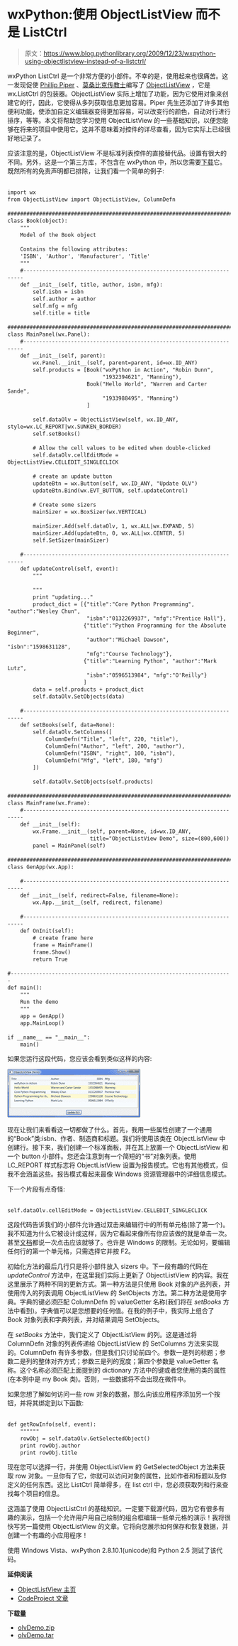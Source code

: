 # wxPython:使用 ObjectListView 而不是 ListCtrl

> 原文：<https://www.blog.pythonlibrary.org/2009/12/23/wxpython-using-objectlistview-instead-of-a-listctrl/>

wxPython ListCtrl 是一个非常方便的小部件。不幸的是，使用起来也很痛苦。这一发现促使 [Phillip Piper](http://www.codeproject.com/KB/list/ObjectListView.aspx) 、[莫桑比克传教士](http://www.figtreeanglican.org.au/pipers/html2/Index.php)编写了 [ObjectListView](http://objectlistview.sourceforge.net/python/index.html) ，它是 wx.ListCtrl 的包装器。ObjectListView 实际上增加了功能，因为它使用对象来创建它的行，因此，它使得从多列获取信息更加容易。Piper 先生还添加了许多其他便利功能，使添加自定义编辑器变得更加容易，可以改变行的颜色，自动对行进行排序，等等。本文将帮助您学习使用 ObjectListView 的一些基础知识，以便您能够在将来的项目中使用它。这并不意味着对控件的详尽查看，因为它实际上已经很好地记录了。

应该注意的是，ObjectListView 不是标准列表控件的直接替代品。设置有很大的不同。另外，这是一个第三方库，不包含在 wxPython 中，所以您需要[下载](http://sourceforge.net/projects/objectlistview/files/objectlistview-python/)它。既然所有的免责声明都已排除，让我们看一个简单的例子:

```

import wx
from ObjectListView import ObjectListView, ColumnDefn

########################################################################
class Book(object):
    """
    Model of the Book object

    Contains the following attributes:
    'ISBN', 'Author', 'Manufacturer', 'Title'
    """
    #----------------------------------------------------------------------
    def __init__(self, title, author, isbn, mfg):
        self.isbn = isbn
        self.author = author
        self.mfg = mfg
        self.title = title

########################################################################
class MainPanel(wx.Panel):
    #----------------------------------------------------------------------
    def __init__(self, parent):
        wx.Panel.__init__(self, parent=parent, id=wx.ID_ANY)
        self.products = [Book("wxPython in Action", "Robin Dunn",
                              "1932394621", "Manning"),
                         Book("Hello World", "Warren and Carter Sande",
                              "1933988495", "Manning")
                         ]

        self.dataOlv = ObjectListView(self, wx.ID_ANY, style=wx.LC_REPORT|wx.SUNKEN_BORDER)
        self.setBooks()

        # Allow the cell values to be edited when double-clicked
        self.dataOlv.cellEditMode = ObjectListView.CELLEDIT_SINGLECLICK

        # create an update button
        updateBtn = wx.Button(self, wx.ID_ANY, "Update OLV")
        updateBtn.Bind(wx.EVT_BUTTON, self.updateControl)

        # Create some sizers
        mainSizer = wx.BoxSizer(wx.VERTICAL)        

        mainSizer.Add(self.dataOlv, 1, wx.ALL|wx.EXPAND, 5)
        mainSizer.Add(updateBtn, 0, wx.ALL|wx.CENTER, 5)
        self.SetSizer(mainSizer)

    #----------------------------------------------------------------------
    def updateControl(self, event):
        """

        """
        print "updating..."
        product_dict = [{"title":"Core Python Programming", "author":"Wesley Chun",
                         "isbn":"0132269937", "mfg":"Prentice Hall"},
                        {"title":"Python Programming for the Absolute Beginner",
                         "author":"Michael Dawson", "isbn":"1598631128",
                         "mfg":"Course Technology"},
                        {"title":"Learning Python", "author":"Mark Lutz",
                         "isbn":"0596513984", "mfg":"O'Reilly"}
                        ]
        data = self.products + product_dict
        self.dataOlv.SetObjects(data)

    #----------------------------------------------------------------------
    def setBooks(self, data=None):
        self.dataOlv.SetColumns([
            ColumnDefn("Title", "left", 220, "title"),
            ColumnDefn("Author", "left", 200, "author"),
            ColumnDefn("ISBN", "right", 100, "isbn"),            
            ColumnDefn("Mfg", "left", 180, "mfg")
        ])

        self.dataOlv.SetObjects(self.products)

########################################################################
class MainFrame(wx.Frame):
    #----------------------------------------------------------------------
    def __init__(self):
        wx.Frame.__init__(self, parent=None, id=wx.ID_ANY, 
                          title="ObjectListView Demo", size=(800,600))
        panel = MainPanel(self)

########################################################################
class GenApp(wx.App):

    #----------------------------------------------------------------------
    def __init__(self, redirect=False, filename=None):
        wx.App.__init__(self, redirect, filename)

    #----------------------------------------------------------------------
    def OnInit(self):
        # create frame here
        frame = MainFrame()
        frame.Show()
        return True

#----------------------------------------------------------------------
def main():
    """
    Run the demo
    """
    app = GenApp()
    app.MainLoop()

if __name__ == "__main__":
    main()

```

如果您运行这段代码，您应该会看到类似这样的内容:

[![](img/274492482394c58b582606dbabb26169.png "olvDemo")](https://www.blog.pythonlibrary.org/wp-content/uploads/2009/12/olvDemo.png)

现在让我们来看看这一切都做了什么。首先，我用一些属性创建了一个通用的“Book”类:isbn、作者、制造商和标题。我们将使用该类在 ObjectListView 中创建行。接下来，我们创建一个标准面板，并在其上放置一个 ObjectListView 和一个 button 小部件。您还会注意到有一个简短的“书”对象列表。使用 LC_REPORT 样式标志将 ObjectListView 设置为报告模式。它也有其他模式，但我不会涵盖这些。报告模式看起来最像 Windows 资源管理器中的详细信息模式。

下一个片段有点奇怪:

```

self.dataOlv.cellEditMode = ObjectListView.CELLEDIT_SINGLECLICK

```

这段代码告诉我们的小部件允许通过双击来编辑行中的所有单元格(除了第一个)。我不知道为什么它被设计成这样，因为它看起来像所有你应该做的就是单击一次。甚至[文档](http://objectlistview.sourceforge.net/python/cellEditing.html#cell-editing-label)都说一次点击应该就够了。也许是 Windows 的限制。无论如何，要编辑任何行的第一个单元格，只需选择它并按 F2。

初始化方法的最后几行只是将小部件放入 sizers 中。下一段有趣的代码在 *updateControl* 方法中，在这里我们实际上更新了 ObjectListView 的内容。我在这里展示了两种不同的更新方式。第一种方法是只使用 Book 对象的产品列表，并使用传入的列表调用 ObjectListView 的 SetObjects 方法。第二种方法是使用字典。字典的键必须匹配 ColumnDefn 的 valueGetter 名称(我们将在 *setBooks* 方法中看到)。字典值可以是您想要的任何值。在我的例子中，我实际上组合了 Book 对象列表和字典列表，并对结果调用 SetObjects。

在 *setBooks* 方法中，我们定义了 ObjectListView 的列。这是通过将 ColumnDefn 对象的列表传递给 ObjectListView 的 SetColumns 方法来实现的。ColumnDefn 有许多参数，但是我们只讨论前四个。参数一是列的标题；参数二是列的整体对齐方式；参数三是列的宽度；第四个参数是 valueGetter 名称。这个名称必须匹配上面提到的 dictionary 方法中的键或者您使用的类的属性(在本例中是 my Book 类)。否则，一些数据将不会出现在微件中。

如果您想了解如何访问一些 row 对象的数据，那么向该应用程序添加另一个按钮，并将其绑定到以下函数:

```

def getRowInfo(self, event):
    """"""
    rowObj = self.dataOlv.GetSelectedObject()
    print rowObj.author
    print rowObj.title

```

现在您可以选择一行，并使用 ObjectListView 的 GetSelectedObject 方法来获取 row 对象。一旦你有了它，你就可以访问对象的属性，比如作者和标题以及你定义的任何东西。这比 ListCtrl 简单得多，在 list ctrl 中，您必须获取列和行来查找每个项目的信息。

这涵盖了使用 ObjectListCtrl 的基础知识。一定要下载源代码，因为它有很多有趣的演示，包括一个允许用户用自己绘制的组合框编辑一些单元格的演示！我将很快写另一篇使用 ObjectListView 的文章。它将向您展示如何保存和恢复数据，并创建一个有趣的小应用程序！

使用 Windows Vista、wxPython 2.8.10.1(unicode)和 Python 2.5 测试了该代码。

**延伸阅读**

*   [ObjectListView 主页](http://objectlistview.sourceforge.net/python/index.html)
*   [CodeProject 文章](http://www.codeproject.com/KB/list/ObjectListView.aspx)

**下载量**

*   [olvDemo.zip](https://www.blog.pythonlibrary.org/wp-content/uploads/2009/12/olvDemo.zip)
*   [olvDemo.tar](https://www.blog.pythonlibrary.org/wp-content/uploads/2009/12/olvDemo.tar)